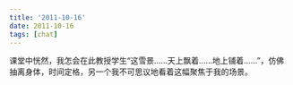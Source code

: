 ```yaml
---
title: '2011-10-16'
date: 2011-10-16
tags: [chat]
---
```


课堂中恍然，我怎会在此教授学生“这雪景……天上飘着……地上铺着……”，仿佛抽离身体，时间定格，另一个我不可思议地看着这幅聚焦于我的场景。